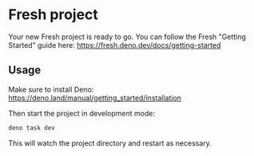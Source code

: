 # Fresh project

Your new Fresh project is ready to go. You can follow the Fresh "Getting
Started" guide here: <https://fresh.deno.dev/docs/getting-started>

## Usage

Make sure to install Deno:
<https://deno.land/manual/getting_started/installation>

Then start the project in development mode:

```bash
deno task dev
```

This will watch the project directory and restart as necessary.
